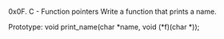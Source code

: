 0x0F. C - Function pointers
Write a function that prints a name.

Prototype: void print_name(char *name, void (*f)(char *));